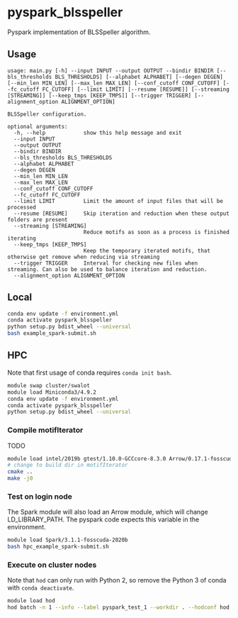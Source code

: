 # pyspark_blsspeller

Pyspark implementation of BLSSpeller algorithm.

## Usage

```text
usage: main.py [-h] --input INPUT --output OUTPUT --bindir BINDIR [--bls_thresholds BLS_THRESHOLDS] [--alphabet ALPHABET] [--degen DEGEN] [--min_len MIN_LEN] [--max_len MAX_LEN] [--conf_cutoff CONF_CUTOFF] [--fc_cutoff FC_CUTOFF] [--limit LIMIT] [--resume [RESUME]] [--streaming [STREAMING]] [--keep_tmps [KEEP_TMPS]] [--trigger TRIGGER] [--alignment_option ALIGNMENT_OPTION]

BLSSpeller configuration.

optional arguments:
  -h, --help            show this help message and exit
  --input INPUT
  --output OUTPUT
  --bindir BINDIR
  --bls_thresholds BLS_THRESHOLDS
  --alphabet ALPHABET
  --degen DEGEN
  --min_len MIN_LEN
  --max_len MAX_LEN
  --conf_cutoff CONF_CUTOFF
  --fc_cutoff FC_CUTOFF
  --limit LIMIT         Limit the amount of input files that will be processed
  --resume [RESUME]     Skip iteration and reduction when these output folders are present
  --streaming [STREAMING]
                        Reduce motifs as soon as a process is finished iterating
  --keep_tmps [KEEP_TMPS]
                        Keep the temporary iterated motifs, that otherwise get remove when reducing via streaming
  --trigger TRIGGER     Interval for checking new files when streaming. Can also be used to balance iteration and reduction.
  --alignment_option ALIGNMENT_OPTION
```

## Local

```bash
conda env update -f environment.yml
conda activate pyspark_blsspeller
python setup.py bdist_wheel --universal
bash example_spark-submit.sh
```

## HPC

Note that first usage of conda requires `conda init bash`.

```bash
module swap cluster/swalot
module load Miniconda3/4.9.2
conda env update -f environment.yml
conda activate pyspark_blsspeller
python setup.py bdist_wheel --universal
```

### Compile motifIterator

TODO

```bash
module load intel/2019b gtest/1.10.0-GCCcore-8.3.0 Arrow/0.17.1-fosscuda-2020b
# change to build dir in motifIterator
cmake ..
make -j0
```

### Test on login node

The Spark module will also load an Arrow module, which will change LD_LIBRARY_PATH.
The pyspark code expects this variable in the environment.

```bash
module load Spark/3.1.1-fosscuda-2020b
bash hpc_example_spark-submit.sh
```

### Execute on cluster nodes

Note that `hod` can only run with Python 2, so remove the Python 3 of conda with `conda deactivate`.

```bash
module load hod
hod batch -n 1 --info --label pyspark_test_1 --workdir . --hodconf hod.conf --script hpc_example_spark-submit.sh -l 1 -m e
```
